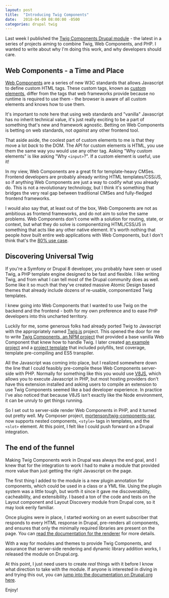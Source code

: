```yaml
---
layout: post
title:  "Introducing Twig Components"
date:   2018-04-09 08:00:00 -0500
categories: drupal twig
---
```

Last week I published the [Twig Components Drupal module] - the latest in a
series of projects aiming to combine Twig, Web Components, and PHP. I wanted to
write about why I'm doing this work, and why developers should care.

## Web Components - a Time and Place

[Web Components] are a series of new W3C standards that allows Javascript to
define custom HTML tags. These custom tags, known as [custom elements], differ
from the tags that web frameworks provide because no runtime is required to use
them - the browser is aware of all custom elements and knows how to use them.

It's important to note here that using web standards and "vanilla" Javascript
has no inherit technical value, it's just really exciting to be a part of
something that's new and framework agnostic. Betting on Web Components is
betting on web standards, not *against* any other frontend tool.

That aside aside, the coolest part of custom elements to me is that they move a
lot *back* to the DOM. The API for custom elements is HTML, you use them the
same way you would use any other tag. Asking "Why custom elements" is like
asking "Why `<input>`?". If a custom element is useful, use it!

In my view, Web Components are a great fit for template-heavy CMSes. Frontend
developers are probably already writing HTML templates/CSS/JS, so if anything
Web Components are just a way to codify what you already do. This is not a
revolutionary technology, but I think it's something that bridges the very real
gap between traditional CMSes and fully-fledged frontend frameworks.

I would also say that, at least out of the box, Web Components are not as
ambitious as frontend frameworks, and do not aim to solve the same problems.
Web Components don't come with a solution for routing, state, or context, but
what they do solve is componentizing HTML/CSS/JS in something that acts like
any other native element. It's worth nothing that people *have* built entire
web applications with Web Components, but I don't think that's the
[80% use case].

## Discovering Universal Twig

If you're a Symfony or Drupal 8 developer, you probably have seen or used Twig,
a PHP template engine designed to be fast and flexible. I like writing Twig,
and from what I can tell most of the Drupal community does as well. Some like
it so much that they've created massive Atomic Design based themes that already
include dozens of re-usable, componentized Twig templates.

I knew going into Web Components that I wanted to use Twig on the backend and
the frontend - both for my own preference and to ease PHP developers into this
uncharted territory.

Luckily for me, some generous folks had already ported Twig to Javascript with
the appropriately named [Twig.js] project. This opened the door for me to write
[Twig Components, an NPM project] that provided a base vanilla Web Component
that knew how to handle Twig. I later created [an example project] and a
[project template] that included polyfills, test coverage, template
pre-compiling and ES5 transpiler.

All the Javascript was coming into place, but I realized somewhere down the
line that I could feasibly pre-compile these Web Components server-side with
PHP. Normally for something like this you would use [V8JS], which allows you to
execute Javascript in PHP, but most hosting providers don't have this extension
installed and asking users to compile an extension to use Twig Components
seemed like a bad developer experience. In practice I've also noticed that
because V8JS isn't exactly like the Node environment, it can be unruly to get
things running.

So I set out to server-side render Web Components in PHP, and it turned out
pretty well. My Composer project, [mortenson/twig-components-ssr], now supports
nested components, `<style>` tags in templates, and the `<slot>` element. At
this point, I felt like I could push forward on a Drupal integration.

## The end of the funnel

Making Twig Components work in Drupal was always the end goal, and I knew that
for the integration to work I had to make a module that provided more value
than just getting the right Javascript on the page.

The first thing I added to the module is a new plugin annotation for
components, which could be used in a class or a YML file. Using the plugin
system was a little tough, but worth it since it gave me discoverability,
cacheability, and extensibility. I based a ton of the code and tests on the
Layout component and Layout Discovery module from Drupal core, so it may look
eerily familiar.

Once plugins were in place, I started working on an event subscriber that
responds to every HTML response in Drupal, pre-renders all components, and
ensures that only the minimally required libraries are present on the page. You
can [read the documentation for the renderer] for more details.

With a way for modules and themes to provide Twig Components, and assurance
that server-side rendering and dynamic library addition works, I released the
module on Drupal.org.

At this point, I just need users to create *real* things with it before I know
what direction to take with the module. If anyone is interested in diving in
and trying this out, you can [jump into the documentation on Drupal.org here].

Enjoy!

[Twig Components Drupal module]: https://www.drupal.org/project/twig_components
[Web Components]: https://github.com/w3c/webcomponents
[custom elements]: https://developer.mozilla.org/en-US/docs/Web/Web_Components/Using_custom_elements
[80% use case]: https://en.wikipedia.org/wiki/Pareto_principle
[Twig Components, an NPM project]: https://www.npmjs.com/package/twig-components
[an example project]: https://github.com/mortenson/twig-components-example
[project template]: https://github.com/mortenson/generator-twig-components-webpack
[mortenson/twig-components-ssr]: https://github.com/mortenson/twig-components-ssr
[read the documentation for the renderer]: https://www.drupal.org/docs/8/modules/twig-components/the-twig-component-render-pipeline
[jump into the documentation on Drupal.org here]: https://www.drupal.org/docs/8/modules/twig-components/building-your-first-twig-component
[Twig.js]: https://github.com/twigjs/twig.js
[V8JS]: https://github.com/phpv8/v8js
